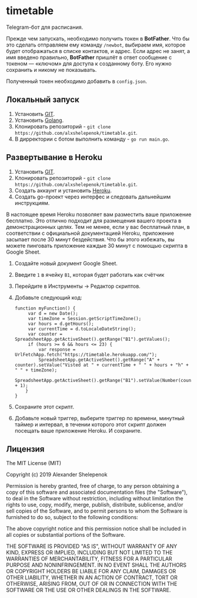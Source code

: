 # timetable

Telegram-бот для расписания.

Прежде чем запускать, необходимо получить токен в **BotFather**.
Что бы это сделать отправляем ему команду `/newbot`, выбираем имя, которое будет отображаться в списке контактов, и адрес.
Если адрес не занят, а имя введено правильно, **BotFather** пришлёт в ответ сообщение с токеном — «ключом» для доступа к созданному боту. Его нужно сохранить и никому не показывать.

Полученный токен необходимо добавить в `config.json`.

## Локальный запуск

1. Установить [GIT](https://git-scm.com/book/ru/v1/%D0%92%D0%B2%D0%B5%D0%B4%D0%B5%D0%BD%D0%B8%D0%B5-%D0%A3%D1%81%D1%82%D0%B0%D0%BD%D0%BE%D0%B2%D0%BA%D0%B0-Git#%D0%A3%D1%81%D1%82%D0%B0%D0%BD%D0%BE%D0%B2%D0%BA%D0%B0-%D0%B2-Windows).
2. Установить [Golang](https://golang.org/dl/).
3. Клонировать репозиторий - `git clone https://github.com/alxshelepenok/timetable.git`.
4. В дирректории с ботом выполнить команду - `go run main.go`.

## Развертывание в Heroku

1. Установить [GIT](https://git-scm.com/book/ru/v1/%D0%92%D0%B2%D0%B5%D0%B4%D0%B5%D0%BD%D0%B8%D0%B5-%D0%A3%D1%81%D1%82%D0%B0%D0%BD%D0%BE%D0%B2%D0%BA%D0%B0-Git#%D0%A3%D1%81%D1%82%D0%B0%D0%BD%D0%BE%D0%B2%D0%BA%D0%B0-%D0%B2-Windows).
2. Клонировать репозиторий - `git clone https://github.com/alxshelepenok/timetable.git`.
3. Создать аккаунт и установить [Heroku](https://www.heroku.com/).
4. Создать go-проект через интерфес и следовать дальнейшим инструкциям.

В настоящее время Heroku позволяет вам разместить ваше приложение бесплатно. Это отлично подходит для размещения вашего проекта в демонстрационных целях.
Тем не менее, если у вас бесплатный план, в соответствии с официальной документацией Heroku, приложение засыпает после 30 минут бездействия.
Что бы этого избежать, вы можете пинговать приложение каждые 30 минут с помощью скрипта в Google Sheet.

1. Создайте новый документ Google Sheet.
2. Введите `1` в ячейку `B1`, которая будет работать как счётчик
3. Перейдите в Инструменты -> Редактор скриптов.
4. Добавьте следующий код:

	```
	function myFunction() {
		 var d = new Date();
		 var timeZone = Session.getScriptTimeZone();
		 var hours = d.getHours();
		 var currentTime = d.toLocaleDateString();
		 var counter = SpreadsheetApp.getActiveSheet().getRange("B1").getValues();
		 if (hours >= 6 && hours <= 23) {
			 var response = UrlFetchApp.fetch("https://timetable.herokuapp.com/");
			 SpreadsheetApp.getActiveSheet().getRange("A" + counter).setValue("Visted at " + currentTime + " " + hours + "h" + " " + timeZone);
			 SpreadsheetApp.getActiveSheet().getRange("B1").setValue(Number(counter) + 1);
	 	}
	}
	```

5. Сохраните этот скрипт.
6. Добавьте новый триггер, выберите триггер по времени, минутный таймер и интервал, в течении которого этот скрипт должен посещать ваше приложение Heroku. И сохраните.

## Лицензия
The MIT License (MIT)

Copyright (c) 2019 Alexander Shelepenok

Permission is hereby granted, free of charge, to any person obtaining a copy
of this software and associated documentation files (the "Software"), to deal
in the Software without restriction, including without limitation the rights
to use, copy, modify, merge, publish, distribute, sublicense, and/or sell
copies of the Software, and to permit persons to whom the Software is
furnished to do so, subject to the following conditions:

The above copyright notice and this permission notice shall be included in all
copies or substantial portions of the Software.

THE SOFTWARE IS PROVIDED "AS IS", WITHOUT WARRANTY OF ANY KIND, EXPRESS OR
IMPLIED, INCLUDING BUT NOT LIMITED TO THE WARRANTIES OF MERCHANTABILITY,
FITNESS FOR A PARTICULAR PURPOSE AND NONINFRINGEMENT. IN NO EVENT SHALL THE
AUTHORS OR COPYRIGHT HOLDERS BE LIABLE FOR ANY CLAIM, DAMAGES OR OTHER
LIABILITY, WHETHER IN AN ACTION OF CONTRACT, TORT OR OTHERWISE, ARISING FROM,
OUT OF OR IN CONNECTION WITH THE SOFTWARE OR THE USE OR OTHER DEALINGS IN THE
SOFTWARE.
